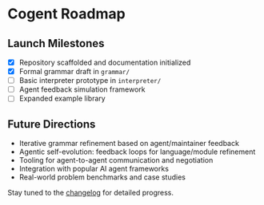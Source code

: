 # Cogent Roadmap

## Launch Milestones

- [x] Repository scaffolded and documentation initialized
- [x] Formal grammar draft in `grammar/`
- [ ] Basic interpreter prototype in `interpreter/`
- [ ] Agent feedback simulation framework
- [ ] Expanded example library

## Future Directions

-  Iterative grammar refinement based on agent/maintainer feedback
- Agentic self-evolution: feedback loops for language/module refinement
- Tooling for agent-to-agent communication and negotiation
- Integration with popular AI agent frameworks
- Real-world problem benchmarks and case studies

Stay tuned to the [changelog](changelog.md) for detailed progress.
